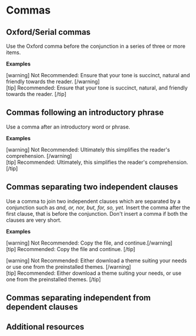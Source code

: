 # Commas

## Oxford/Serial commas

Use the Oxford comma before the conjunction in a series of three or more items.

**Examples**

[warning] Not Recommended: Ensure that your tone is succinct, natural and friendly towards the reader. [/warning]  
[tip] Recommended: Ensure that your tone is succinct, natural, and friendly towards the reader. [/tip]

## Commas following an introductory phrase

Use a comma after an introductory word or phrase.

**Examples**

[warning] Not Recommended: Ultimately this simplifies the reader's comprehension. [/warning]  
[tip] Recommended: Ultimately, this simplifies the reader's comprehension. [/tip]

## Commas separating two independent clauses

Use a comma to join two independent clauses which are separated by a conjunction such as *and, or, nor, but, for, so, yet.* Insert the comma after the first clause, that is before the conjunction. Don't insert a comma if both the clauses are very short.

**Examples**

[warning] Not Recommended: Copy the file, and continue.[/warning]  
[tip] Recommended: Copy the file and continue. [/tip]

[warning] Not Recommended: Either download a theme suiting your needs or use one from the preinstalled themes. [/warning]  
[tip] Recommended: Either download a theme suiting your needs, or use one from the preinstalled themes. [/tip]

## Commas separating independent from dependent clauses

## Additional resources
